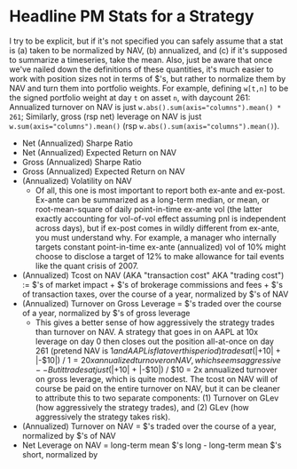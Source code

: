 # Headline PM Stats for a Strategy

I try to be explicit, but if it's not specified you can safely assume that a stat is
(a) taken to be normalized by NAV, (b) annualized, and (c) if it's supposed to summarize a timeseries, take the mean.
Also, just be aware that once we've nailed down the definitions of these quantities,
it's much easier to work with position sizes not in terms of $'s,
but rather to normalize them by NAV and turn them into portfolio weights.
For example, defining `w[t,n]` to be the signed portfolio weight at day `t` on asset `n`, with daycount 261:
Annualized turnover on NAV is just `w.abs().sum(axis="columns").mean() * 261`;
Similarly, gross (rsp net) leverage on NAV is just `w.sum(axis="columns").mean()` (rsp `w.abs().sum(axis="columns").mean()`).

* Net (Annualized) Sharpe Ratio
* Net (Annualized) Expected Return on NAV
* Gross (Annualized) Sharpe Ratio
* Gross (Annualized) Expected Return on NAV
* (Annualized) Volatility on NAV
    * Of all, this one is most important to report both ex-ante and ex-post. Ex-ante can be summarized as a long-term median, or mean, or root-mean-square of daily point-in-time ex-ante vol (the latter exactly accounting for vol-of-vol effect assuming pnl is independent across days), but if ex-post comes in wildly different from ex-ante, you must understand why. For example, a manager who internally targets constant point-in-time ex-ante (annualized) vol of 10% might choose to disclose a target of 12% to make allowance for tail events like the quant crisis of 2007.
* (Annualized) Tcost on NAV (AKA "transaction cost" AKA "trading cost") := $'s of market impact + $'s of brokerage commissions and fees + $'s of transaction taxes, over the course of a year, normalized by $'s of NAV
* (Annualized) Turnover on Gross Leverage = $'s traded over the course of a year, normalized by $'s of gross leverage
    * This gives a better sense of how aggressively the strategy trades than turnover on NAV. A strategy that goes in on AAPL at 10x leverage on day 0 then closes out the position all-at-once on day 261 (pretend NAV is $1 and AAPL is flat over this period) trades at (|+$10| + |-$10|) / $1 = 20x annualized turnover on NAV, which seems aggressive -- But it trades at just (|+$10| + |-$10|) / $10 = 2x annualized turnover on gross leverage, which is quite modest. The tcost on NAV will of course be paid on the entire turnover on NAV, but it can be cleaner to attribute this to two separate components: (1) Turnover on GLev (how aggressively the strategy trades), and (2) GLev (how aggressively the strategy takes risk).
* (Annualized) Turnover on NAV = $'s traded over the course of a year, normalized by $'s of NAV
* Net Leverage on NAV = long-term mean $'s long - long-term mean $'s short, normalized by 
